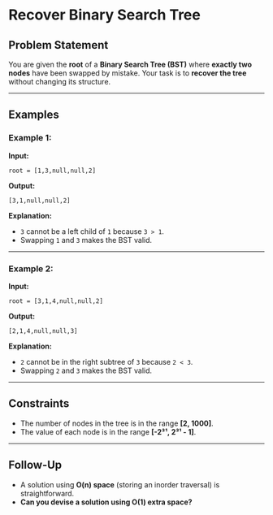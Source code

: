 # Recover Binary Search Tree

## Problem Statement

You are given the **root** of a **Binary Search Tree (BST)** where **exactly two nodes** have been swapped by mistake. Your task is to **recover the tree** without changing its structure.

---

## Examples

### Example 1:

**Input:**  
```plaintext
root = [1,3,null,null,2]
```
**Output:**  
```plaintext
[3,1,null,null,2]
```
**Explanation:**  
- `3` cannot be a left child of `1` because `3 > 1`.  
- Swapping `1` and `3` makes the BST valid.

---

### Example 2:

**Input:**  
```plaintext
root = [3,1,4,null,null,2]
```
**Output:**  
```plaintext
[2,1,4,null,null,3]
```
**Explanation:**  
- `2` cannot be in the right subtree of `3` because `2 < 3`.  
- Swapping `2` and `3` makes the BST valid.

---

## Constraints

- The number of nodes in the tree is in the range **[2, 1000]**.
- The value of each node is in the range **[-2³¹, 2³¹ - 1]**.

---

## Follow-Up

- A solution using **O(n) space** (storing an inorder traversal) is straightforward.
- **Can you devise a solution using O(1) extra space?**
